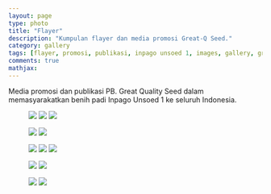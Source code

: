 ```yaml
---
layout: page
type: photo
title: "Flayer"
description: "Kumpulan flayer dan media promosi Great-Q Seed."
category: gallery
tags: [flayer, promosi, publikasi, inpago unsoed 1, images, gallery, great-q seed]
comments: true
mathjax: 
---
```


Media promosi dan publikasi PB. Great Quality Seed dalam memasyarakatkan benih padi Inpago Unsoed 1 ke seluruh Indonesia.

<figure class="third">
	<a class="image-popup" href="{{ site.url }}/assets/images/flayer/flayer_iu1.jpg"><img src="{{ site.url }}/assets/images/flayer/flayer_iu1.jpg"></a>
	<a class="image-popup" href="{{ site.url }}/assets/images/flayer/flayer_iu12.jpg"><img src="{{ site.url }}/assets/images/flayer/flayer_iu12.jpg"></a>
	<a class="image-popup" href="{{ site.url }}/assets/images/flayer/flayer_iu13.jpg"><img src="{{ site.url }}/assets/images/flayer/flayer_iu13.jpg"></a>
</figure>
<figure class="two">
	<a class="image-popup" href="{{ site.url }}/assets/images/flayer/flayer_iu14.jpg"><img src="{{ site.url }}/assets/images/flayer/flayer_iu14.jpg"></a>
	<a class="image-popup" href="{{ site.url }}/assets/images/flayer/flayer_iu15.jpg"><img src="{{ site.url }}/assets/images/flayer/flayer_iu15.jpg"></a>
</figure>
<figure class="third">
	<a class="image-popup" href="{{ site.url }}/assets/images/flayer/board.jpg"><img src="{{ site.url }}/assets/images/flayer/board.jpg"></a>
	<a class="image-popup" href="{{ site.url }}/assets/images/flayer/board_1.jpg"><img src="{{ site.url }}/assets/images/flayer/board_1.jpg"></a>
	<a class="image-popup" href="{{ site.url }}/assets/images/flayer/board_2.jpg"><img src="{{ site.url }}/assets/images/flayer/board_2.jpg"></a>
</figure>
<figure class="two">
	<a class="image-popup" href="{{ site.url }}/assets/images/flayer/konser.jpg"><img src="{{ site.url }}/assets/images/flayer/konser.jpg"></a>
	<a class="image-popup" href="{{ site.url }}/assets/images/flayer/flayer_3.jpg"><img src="{{ site.url }}/assets/images/flayer/flayer_3.jpg"></a>
</figure>
<figure class="two">
	<a class="image-popup" href="{{ site.url }}/assets/images/flayer/board_iu1.jpg"><img src="{{ site.url }}/assets/images/flayer/board_iu1.jpg"></a>	
	<a class="image-popup" href="{{ site.url }}/assets/images/flayer/flayer_iu1.png"><img src="{{ site.url }}/assets/images/flayer/flayer_iu1.png"></a>
</figure>